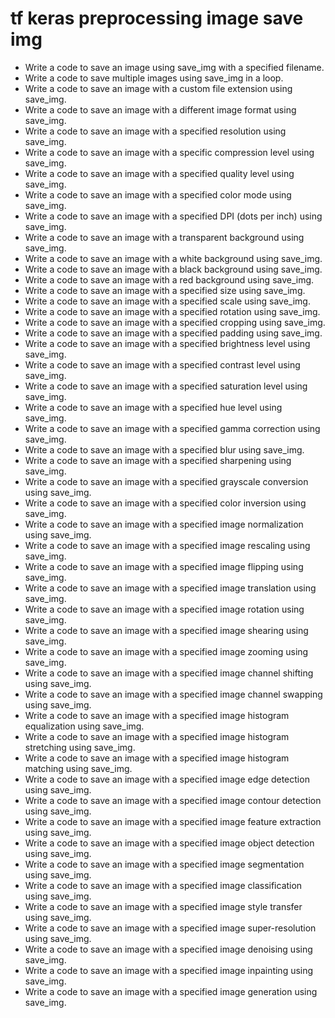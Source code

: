 # tf keras preprocessing image save img

- Write a code to save an image using save_img with a specified filename.
- Write a code to save multiple images using save_img in a loop.
- Write a code to save an image with a custom file extension using save_img.
- Write a code to save an image with a different image format using save_img.
- Write a code to save an image with a specified resolution using save_img.
- Write a code to save an image with a specific compression level using save_img.
- Write a code to save an image with a specified quality level using save_img.
- Write a code to save an image with a specified color mode using save_img.
- Write a code to save an image with a specified DPI (dots per inch) using save_img.
- Write a code to save an image with a transparent background using save_img.
- Write a code to save an image with a white background using save_img.
- Write a code to save an image with a black background using save_img.
- Write a code to save an image with a red background using save_img.
- Write a code to save an image with a specified size using save_img.
- Write a code to save an image with a specified scale using save_img.
- Write a code to save an image with a specified rotation using save_img.
- Write a code to save an image with a specified cropping using save_img.
- Write a code to save an image with a specified padding using save_img.
- Write a code to save an image with a specified brightness level using save_img.
- Write a code to save an image with a specified contrast level using save_img.
- Write a code to save an image with a specified saturation level using save_img.
- Write a code to save an image with a specified hue level using save_img.
- Write a code to save an image with a specified gamma correction using save_img.
- Write a code to save an image with a specified blur using save_img.
- Write a code to save an image with a specified sharpening using save_img.
- Write a code to save an image with a specified grayscale conversion using save_img.
- Write a code to save an image with a specified color inversion using save_img.
- Write a code to save an image with a specified image normalization using save_img.
- Write a code to save an image with a specified image rescaling using save_img.
- Write a code to save an image with a specified image flipping using save_img.
- Write a code to save an image with a specified image translation using save_img.
- Write a code to save an image with a specified image rotation using save_img.
- Write a code to save an image with a specified image shearing using save_img.
- Write a code to save an image with a specified image zooming using save_img.
- Write a code to save an image with a specified image channel shifting using save_img.
- Write a code to save an image with a specified image channel swapping using save_img.
- Write a code to save an image with a specified image histogram equalization using save_img.
- Write a code to save an image with a specified image histogram stretching using save_img.
- Write a code to save an image with a specified image histogram matching using save_img.
- Write a code to save an image with a specified image edge detection using save_img.
- Write a code to save an image with a specified image contour detection using save_img.
- Write a code to save an image with a specified image feature extraction using save_img.
- Write a code to save an image with a specified image object detection using save_img.
- Write a code to save an image with a specified image segmentation using save_img.
- Write a code to save an image with a specified image classification using save_img.
- Write a code to save an image with a specified image style transfer using save_img.
- Write a code to save an image with a specified image super-resolution using save_img.
- Write a code to save an image with a specified image denoising using save_img.
- Write a code to save an image with a specified image inpainting using save_img.
- Write a code to save an image with a specified image generation using save_img.